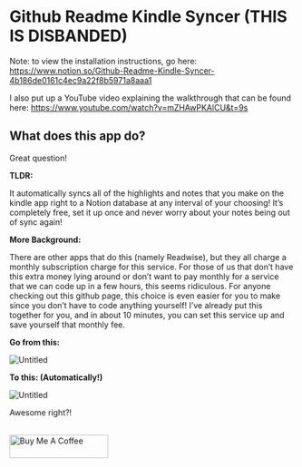 # Github Readme Kindle Syncer (THIS IS DISBANDED)

Note: to view the installation instructions, go here: https://www.notion.so/Github-Readme-Kindle-Syncer-4b186de0161c4ec9a22f8b5971a8aaa1

I also put up a YouTube video explaining the walkthrough that can be found here: https://www.youtube.com/watch?v=mZHAwPKAlCU&t=9s

## What does this app do?

Great question! 

**TLDR:** 

It automatically syncs all of the highlights and notes that you make on the kindle app right to a Notion database at any interval of your choosing! It’s completely free, set it up once and never worry about your notes being out of sync again!

**More Background:**

There are other apps that do this (namely Readwise), but they all charge a monthly subscription charge for this service. For those of us that don’t have this extra money lying around or don’t want to pay monthly for a service that we can code up in a few hours, this seems ridiculous. For anyone checking out this github page, this choice is even easier for you to make since you don’t have to code anything yourself! I’ve already put this together for you, and in about 10 minutes, you can set this service up and save yourself that monthly fee.

**Go from this:**

![Untitled](Github%20Readme%20Kindle%20Syncer%200779a6c4c7d843eea2e6e938ddffeb2d/Untitled.png)

**To this: (Automatically!)**

![Untitled](Github%20Readme%20Kindle%20Syncer%200779a6c4c7d843eea2e6e938ddffeb2d/Untitled%201.png)

Awesome right?!

<br>
<a href="https://www.buymeacoffee.com/lucasgen" target="_blank"><img src="https://cdn.buymeacoffee.com/buttons/default-orange.png" alt="Buy Me A Coffee" height="41" width="174"></a>
